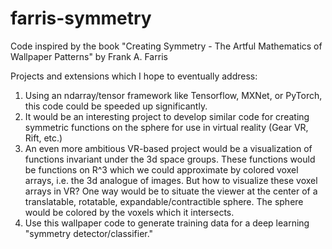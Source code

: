 # farris-symmetry
Code inspired by the book "Creating Symmetry - The Artful Mathematics of Wallpaper Patterns" by Frank A. Farris

Projects and extensions which I hope to eventually address:

1.  Using an ndarray/tensor framework like Tensorflow, MXNet, or PyTorch, this code could be speeded up significantly.
2.  It would be an interesting project to develop similar code for creating symmetric functions on the sphere for use in virtual reality (Gear VR, Rift, etc.)
3.  An even more ambitious VR-based project would be a visualization of functions invariant under the 3d space groups.  These functions would be functions on R^3 which we could approximate by colored voxel arrays, i.e. the 3d analogue of images.  But how to visualize these voxel arrays in VR?  One way would be to situate the viewer at the center of a translatable, rotatable, expandable/contractible sphere.  The sphere would be colored by the voxels which it intersects.
4.  Use this wallpaper code to generate training data for a deep learning "symmetry detector/classifier."

